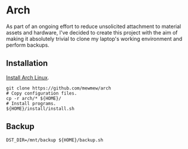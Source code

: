 # Arch

As part of an ongoing effort to reduce unsolicited attachment to material assets and hardware, I've decided to create this project with the aim of making it absolutely trivial to clone my laptop's working environment and perform backups.

## Installation

[Install Arch Linux](https://gist.github.com/mewmew/b139b36fb6e41a7d5a65).

```shell
git clone https://github.com/mewmew/arch
# Copy configuration files.
cp -r arch/* ${HOME}/
# Install programs.
${HOME}/install/install.sh
```

## Backup

```shell
DST_DIR=/mnt/backup ${HOME}/backup.sh
```
